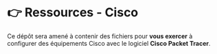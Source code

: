 # 👉 Ressources - Cisco

Ce dépôt sera amené à contenir des fichiers pour **vous exercer** à configurer des équipements Cisco avec le logiciel **Cisco Packet Tracer**.

